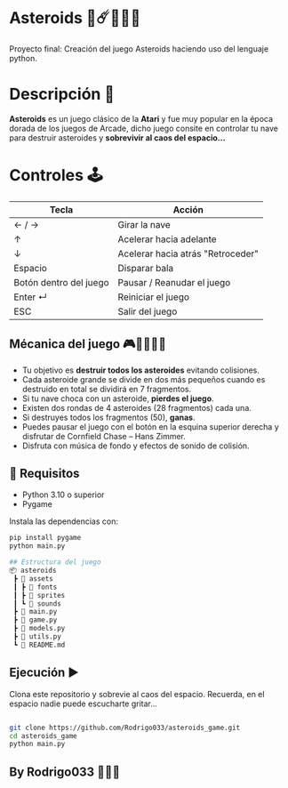 # Asteroids 🚀☄️🧑🏽‍🚀
Proyecto final: Creación del juego Asteroids haciendo uso del lenguaje python. 

# Descripción 📄
**Asteroids** es un juego clásico de la **Atari** y fue muy popular en la época dorada de los juegos de Arcade, dicho juego consite en controlar tu nave para destruir asteroides y **sobrevivir al caos del espacio...**

# Controles 🕹️ 

| Tecla        | Acción                          |
|--------------|---------------------------------|
| ← / →        | Girar la nave                   |
| ↑            | Acelerar hacia adelante         |
| ↓            | Acelerar hacia atrás "Retroceder"       |
| Espacio      | Disparar bala                   |
| Botón dentro del juego            | Pausar / Reanudar el juego      |
| Enter  ↵           | Reiniciar el juego              |
| ESC          | Salir del juego                 |

## Mécanica del juego 🎮👾🧑🏽‍💻
- Tu objetivo es **destruir todos los asteroides** evitando colisiones.
- Cada asteroide grande se divide en dos más pequeños cuando es destruido en total se dividirá en 7 fragmentos.
- Si tu nave choca con un asteroide, **pierdes el juego**.
- Existen dos rondas de 4 asteroides (28 fragmentos) cada una.
- Si destruyes todos los fragmentos (50), **ganas**.
- Puedes pausar el juego con el botón en la esquina superior derecha y disfrutar de Cornfield Chase – Hans Zimmer. 
- Disfruta con música de fondo y efectos de sonido de colisión. 

## 🧰 Requisitos

- Python 3.10 o superior
- Pygame

Instala las dependencias con:

```bash
pip install pygame
python main.py

## Estructura del juego
📦 asteroids
 ┣ 📂 assets
 ┃ ┣ 📂 fonts
 ┃ ┣ 📂 sprites
 ┃ ┗ 📂 sounds
 ┣ 📄 main.py
 ┣ 📄 game.py
 ┣ 📄 models.py
 ┣ 📄 utils.py
 ┗ 📄 README.md
``` 
## Ejecución ▶️
Clona este repositorio y sobrevie al caos del espacio. 
Recuerda, en el espacio nadie puede escucharte gritar...
```bash

git clone https://github.com/Rodrigo033/asteroids_game.git
cd asteroids_game
python main.py
``` 

## By Rodrigo033 🧑🏽‍🚀

